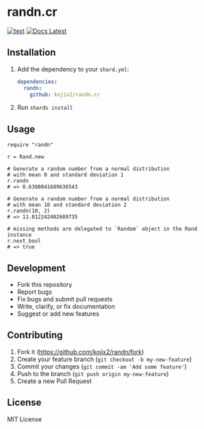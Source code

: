 # randn.cr

[![test](https://github.com/kojix2/randn.cr/actions/workflows/ci.yml/badge.svg)](https://github.com/kojix2/randn.cr/actions/workflows/ci.yml)
[![Docs Latest](https://img.shields.io/badge/docs-latest-blue.svg)](https://kojix2.github.io/randn.cr/)

## Installation

1. Add the dependency to your `shard.yml`:

   ```yaml
   dependencies:
     randn:
       github: kojix2/randn.cr
   ```

2. Run `shards install`

## Usage

```crystal
require "randn"

r = Rand.new

# Generate a random number from a normal distribution
# with mean 0 and standard deviation 1
r.randn
# => 0.6308041689636543

# Generate a random number from a normal distribution
# with mean 10 and standard deviation 2
r.randn(10, 2)
# => 11.812242402689735

# missing methods are delegated to `Random` object in the Rand instance 
r.next_bool
# => true
```

## Development

- Fork this repository
- Report bugs
- Fix bugs and submit pull requests
- Write, clarify, or fix documentation
- Suggest or add new features

## Contributing

1. Fork it (<https://github.com/kojix2/randn/fork>)
2. Create your feature branch (`git checkout -b my-new-feature`)
3. Commit your changes (`git commit -am 'Add some feature'`)
4. Push to the branch (`git push origin my-new-feature`)
5. Create a new Pull Request

## License

MIT License
